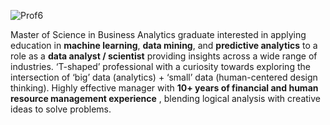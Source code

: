 ![Prof6](https://user-images.githubusercontent.com/85420463/131199806-35a82453-9238-4589-8920-70d721f326f2.jpg)

Master of Science in Business Analytics graduate interested in applying education in **machine learning**, **data mining**, and **predictive analytics** to a role as a **data analyst / scientist** providing insights across a wide range of industries. ‘T-shaped’ professional with a curiosity towards exploring the intersection of ‘big’ data (analytics) + ‘small’ data (human-centered design thinking). Highly effective manager with **10+ years of financial and human resource management experience**
, blending logical analysis with creative ideas to solve problems.
